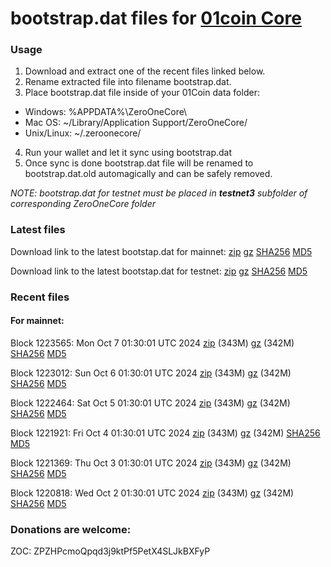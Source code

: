 # bootstrap.dat files for [01coin Core](https://01coin.io)

### Usage

1. Download and extract one of the recent files linked below.
2. Rename extracted file into filename bootstrap.dat.
3. Place bootstrap.dat file inside of your 01Coin data folder:
 - Windows: %APPDATA%\ZeroOneCore\
 - Mac OS: ~/Library/Application Support/ZeroOneCore/
 - Unix/Linux: ~/.zeroonecore/
4. Run your wallet and let it sync using bootstrap.dat
5. Once sync is done bootstrap.dat file will be renamed to bootstrap.dat.old automagically and can be safely removed.

_NOTE: bootstrap.dat for testnet must be placed in **testnet3** subfolder of corresponding ZeroOneCore folder_

### Latest files
Download link to the latest bootstap.dat for mainnet: [zip](https://files.01coin.io/mainnet/bootstrap.dat.zip) [gz](https://files.01coin.io/mainnet/bootstrap.dat.tar.gz) [SHA256](https://files.01coin.io/mainnet/sha256.txt) [MD5](https://files.01coin.io/mainnet/md5.txt)

Download link to the latest bootstap.dat for testnet: [zip](https://files.01coin.io/testnet/bootstrap.dat.zip) [gz](https://files.01coin.io/testnet/bootstrap.dat.tar.gz) [SHA256](https://files.01coin.io/testnet/sha256.txt) [MD5](https://files.01coin.io/testnet/md5.txt)

### Recent files

#### For mainnet:

Block 1223565: Mon Oct  7 01:30:01 UTC 2024 [zip](https://files.01coin.io/mainnet/2024-10-07/bootstrap.dat.zip) (343M) [gz](https://files.01coin.io/mainnet/2024-10-07/bootstrap.dat.tar.gz) (342M) [SHA256](https://files.01coin.io/mainnet/2024-10-07/sha256.txt) [MD5](https://files.01coin.io/mainnet/2024-10-07/md5.txt)

Block 1223012: Sun Oct  6 01:30:01 UTC 2024 [zip](https://files.01coin.io/mainnet/2024-10-06/bootstrap.dat.zip) (343M) [gz](https://files.01coin.io/mainnet/2024-10-06/bootstrap.dat.tar.gz) (342M) [SHA256](https://files.01coin.io/mainnet/2024-10-06/sha256.txt) [MD5](https://files.01coin.io/mainnet/2024-10-06/md5.txt)

Block 1222464: Sat Oct  5 01:30:01 UTC 2024 [zip](https://files.01coin.io/mainnet/2024-10-05/bootstrap.dat.zip) (343M) [gz](https://files.01coin.io/mainnet/2024-10-05/bootstrap.dat.tar.gz) (342M) [SHA256](https://files.01coin.io/mainnet/2024-10-05/sha256.txt) [MD5](https://files.01coin.io/mainnet/2024-10-05/md5.txt)

Block 1221921: Fri Oct  4 01:30:01 UTC 2024 [zip](https://files.01coin.io/mainnet/2024-10-04/bootstrap.dat.zip) (343M) [gz](https://files.01coin.io/mainnet/2024-10-04/bootstrap.dat.tar.gz) (342M) [SHA256](https://files.01coin.io/mainnet/2024-10-04/sha256.txt) [MD5](https://files.01coin.io/mainnet/2024-10-04/md5.txt)

Block 1221369: Thu Oct  3 01:30:01 UTC 2024 [zip](https://files.01coin.io/mainnet/2024-10-03/bootstrap.dat.zip) (343M) [gz](https://files.01coin.io/mainnet/2024-10-03/bootstrap.dat.tar.gz) (342M) [SHA256](https://files.01coin.io/mainnet/2024-10-03/sha256.txt) [MD5](https://files.01coin.io/mainnet/2024-10-03/md5.txt)

Block 1220818: Wed Oct  2 01:30:01 UTC 2024 [zip](https://files.01coin.io/mainnet/2024-10-02/bootstrap.dat.zip) (343M) [gz](https://files.01coin.io/mainnet/2024-10-02/bootstrap.dat.tar.gz) (342M) [SHA256](https://files.01coin.io/mainnet/2024-10-02/sha256.txt) [MD5](https://files.01coin.io/mainnet/2024-10-02/md5.txt)


### Donations are welcome:

ZOC: ZPZHPcmoQpqd3j9ktPf5PetX4SLJkBXFyP

